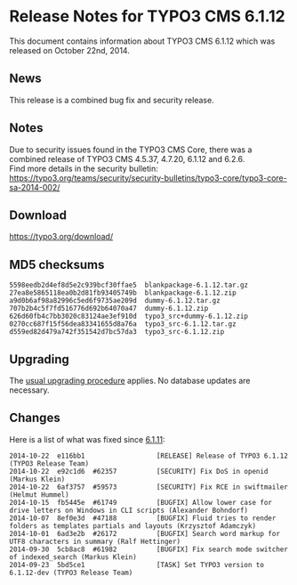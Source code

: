Release Notes for TYPO3 CMS 6.1.12
==================================

This document contains information about TYPO3 CMS 6.1.12 which was
released on October 22nd, 2014.

News
----

This release is a combined bug fix and security release.

Notes
-----

Due to security issues found in the TYPO3 CMS Core, there was a combined
release of TYPO3 CMS 4.5.37, 4.7.20, 6.1.12 and 6.2.6.\
Find more details in the security bulletin:
<https://typo3.org/teams/security/security-bulletins/typo3-core/typo3-core-sa-2014-002/>

Download
--------

<https://typo3.org/download/>

MD5 checksums
-------------

    5598eedb2d4ef8d5e2c939bcf30ffae5  blankpackage-6.1.12.tar.gz
    27ea8e5865118ea0b2d81fb93405749b  blankpackage-6.1.12.zip
    a9d0b6af98a82996c5ed6f9735ae209d  dummy-6.1.12.tar.gz
    707b2b4c5f7fd516776d692b64070a47  dummy-6.1.12.zip
    626d60fb4c7bb3020c83124ae3ef910d  typo3_src+dummy-6.1.12.zip
    0270cc687f15f56dea83341655d8a76a  typo3_src-6.1.12.tar.gz
    d559ed82d479a742f351542d7bc57da3  typo3_src-6.1.12.zip

Upgrading
---------

The [usual upgrading
procedure](https://docs.typo3.org/typo3cms/InstallationGuide/) applies.
No database updates are necessary.

Changes
-------

Here is a list of what was fixed since
[6.1.11](TYPO3_CMS_6.1.11 "wikilink"):

    2014-10-22  e116bb1                  [RELEASE] Release of TYPO3 6.1.12 (TYPO3 Release Team)
    2014-10-22  e92c1d6  #62357          [SECURITY] Fix DoS in openid (Markus Klein)
    2014-10-22  6af3757  #59573          [SECURITY] Fix RCE in swiftmailer (Helmut Hummel)
    2014-10-15  fb5445e  #61749          [BUGFIX] Allow lower case for drive letters on Windows in CLI scripts (Alexander Bohndorf)
    2014-10-07  8ef0e3d  #47188          [BUGFIX] Fluid tries to render folders as templates partials and layouts (Krzysztof Adamczyk)
    2014-10-01  6ad3e2b  #26172          [BUGFIX] Search word markup for UTF8 characters in summary (Ralf Hettinger)
    2014-09-30  5cb8ac8  #61982          [BUGFIX] Fix search mode switcher of indexed_search (Markus Klein)
    2014-09-23  5bd5ce1                  [TASK] Set TYPO3 version to 6.1.12-dev (TYPO3 Release Team)


